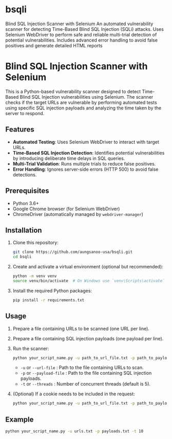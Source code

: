 # bsqli
Blind SQL Injection Scanner with Selenium An automated vulnerability scanner for detecting Time-Based Blind SQL Injection (SQLi) attacks. Uses Selenium WebDriver to perform safe and reliable multi-trial detection of potential vulnerabilities. Includes advanced error handling to avoid false positives and generate detailed HTML reports

# Blind SQL Injection Scanner with Selenium

This is a Python-based vulnerability scanner designed to detect Time-Based Blind SQL Injection vulnerabilities using Selenium. The scanner checks if the target URLs are vulnerable by performing automated tests using specific SQL injection payloads and analyzing the time taken by the server to respond.

## Features

- **Automated Testing**: Uses Selenium WebDriver to interact with target URLs.
- **Time-Based SQL Injection Detection**: Identifies potential vulnerabilities by introducing deliberate time delays in SQL queries.
- **Multi-Trial Validation**: Runs multiple trials to reduce false positives.
- **Error Handling**: Ignores server-side errors (HTTP 500) to avoid false detections.

## Prerequisites

- Python 3.6+
- Google Chrome browser (for Selenium WebDriver)
- ChromeDriver (automatically managed by `webdriver-manager`)

## Installation

1. Clone this repository:

    ```bash
    git clone https://github.com/aungsanoo-usa/bsqli.git
    cd bsqli
    ```

2. Create and activate a virtual environment (optional but recommended):

    ```bash
    python -m venv venv
    source venv/bin/activate  # On Windows use `venv\Scripts\activate`
    ```

3. Install the required Python packages:

    ```bash
    pip install -r requirements.txt
    ```

## Usage

1. Prepare a file containing URLs to be scanned (one URL per line).
2. Prepare a file containing SQL injection payloads (one payload per line).

3. Run the scanner:

    ```bash
    python your_script_name.py -u path_to_url_file.txt -p path_to_payload_file.txt -t 5
    ```

    - `-u` or `--url-file` : Path to the file containing URLs to scan.
    - `-p` or `--payload-file` : Path to the file containing SQL injection payloads.
    - `-t` or `--threads` : Number of concurrent threads (default is 5).

4. (Optional) If a cookie needs to be included in the request:

    ```bash
    python your_script_name.py -u path_to_url_file.txt -p path_to_payload_file.txt -c "session_id=abcdef123456"
    ```

## Example

```bash
python your_script_name.py -u urls.txt -p payloads.txt -t 10
